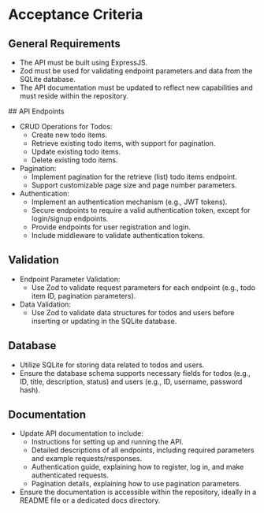 # Acceptance Criteria

## General Requirements

-   The API must be built using ExpressJS.
-   Zod must be used for validating endpoint parameters and data from the SQLite database.
-   The API documentation must be updated to reflect new capabilities and must reside within the repository.

## API Endpoints

-   CRUD Operations for Todos:
    -   Create new todo items.
    -   Retrieve existing todo items, with support for pagination.
    -   Update existing todo items.
    -   Delete existing todo items.
-   Pagination:
    -   Implement pagination for the retrieve (list) todo items endpoint.
    -   Support customizable page size and page number parameters.
-   Authentication:
    -   Implement an authentication mechanism (e.g., JWT tokens).
    -   Secure endpoints to require a valid authentication token, except for login/signup endpoints.
    -   Provide endpoints for user registration and login.
    -   Include middleware to validate authentication tokens.

## Validation

-   Endpoint Parameter Validation:
    -   Use Zod to validate request parameters for each endpoint (e.g., todo item ID, pagination parameters).
-   Data Validation:
    -   Use Zod to validate data structures for todos and users before inserting or updating in the SQLite database.

## Database

-   Utilize SQLite for storing data related to todos and users.
-   Ensure the database schema supports necessary fields for todos (e.g., ID, title, description, status) and users (e.g., ID, username, password hash).

## Documentation

-   Update API documentation to include:
    -   Instructions for setting up and running the API.
    -   Detailed descriptions of all endpoints, including required parameters and example requests/responses.
    -   Authentication guide, explaining how to register, log in, and make authenticated requests.
    -   Pagination details, explaining how to use pagination parameters.
-   Ensure the documentation is accessible within the repository, ideally in a README file or a dedicated docs directory.
